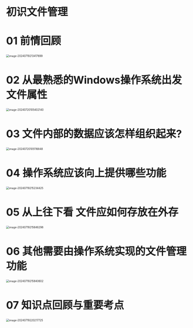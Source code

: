 # 初识文件管理



# 01 前情回顾

<img src="https://cvp.oss-cn-shanghai.aliyuncs.com/picgo/202407192134074.png" alt="image-20240719213417699" style="zoom:50%;" />



# 02 从最熟悉的Windows操作系统出发 文件属性

<img src="https://cvp.oss-cn-shanghai.aliyuncs.com/picgo/202407201054506.png" alt="image-20240720105402140" style="zoom:50%;" />



# 03 文件内部的数据应该怎样组织起来?

<img src="https://cvp.oss-cn-shanghai.aliyuncs.com/picgo/202407201051465.png" alt="image-20240720105116848" style="zoom:50%;" />



# 04 操作系统应该向上提供哪些功能

<img src="https://cvp.oss-cn-shanghai.aliyuncs.com/picgo/202407192152735.png" alt="image-20240719215234425" style="zoom:50%;" />



# 05 从上往下看 文件应如何存放在外存

<img src="https://cvp.oss-cn-shanghai.aliyuncs.com/picgo/202407192156586.png" alt="image-20240719215646298" style="zoom:50%;" />



# 06 其他需要由操作系统实现的文件管理功能

<img src="https://cvp.oss-cn-shanghai.aliyuncs.com/picgo/202407192158809.png" alt="image-20240719215840602" style="zoom:50%;" />



# 07 知识点回顾与重要考点

<img src="https://cvp.oss-cn-shanghai.aliyuncs.com/picgo/202407192202955.png" alt="image-20240719220217725" style="zoom:50%;" />